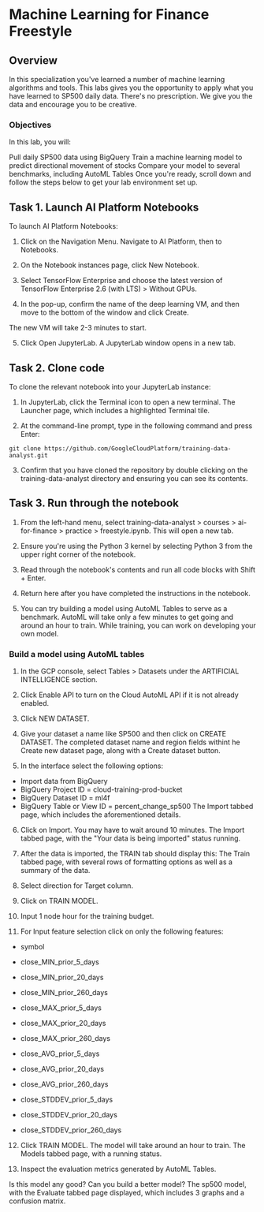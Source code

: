 # Machine Learning for Finance Freestyle

## Overview
In this specialization you've learned a number of machine learning algorithms and tools. This labs gives you the opportunity to apply what you have learned to SP500 daily data. There's no prescription. We give you the data and encourage you to be creative.

### Objectives
In this lab, you will:

Pull daily SP500 data using BigQuery
Train a machine learning model to predict directional movement of stocks
Compare your model to several benchmarks, including AutoML Tables
Once you're ready, scroll down and follow the steps below to get your lab environment set up.

## Task 1. Launch AI Platform Notebooks
To launch AI Platform Notebooks:

1. Click on the Navigation Menu. Navigate to AI Platform, then to Notebooks.

2. On the Notebook instances page, click New Notebook.

3. Select TensorFlow Enterprise and choose the latest version of TensorFlow Enterprise 2.6 (with LTS) > Without GPUs.

4. In the pop-up, confirm the name of the deep learning VM, and then move to the bottom of the window and click Create.

The new VM will take 2-3 minutes to start.

5. Click Open JupyterLab. A JupyterLab window opens in a new tab.

## Task 2. Clone code
To clone the relevant notebook into your JupyterLab instance:

1. In JupyterLab, click the Terminal icon to open a new terminal.
The Launcher page, which includes a highlighted Terminal tile.

2. At the command-line prompt, type in the following command and press Enter:
```
git clone https://github.com/GoogleCloudPlatform/training-data-analyst.git
```
3. Confirm that you have cloned the repository by double clicking on the training-data-analyst directory and ensuring you can see its contents.

## Task 3. Run through the notebook
1. From the left-hand menu, select training-data-analyst > courses > ai-for-finance > practice > freestyle.ipynb. This will open a new tab.

2. Ensure you're using the Python 3 kernel by selecting Python 3 from the upper right corner of the notebook.

3. Read through the notebook's contents and run all code blocks with Shift + Enter.

4. Return here after you have completed the instructions in the notebook.

5. You can try building a model using AutoML Tables to serve as a benchmark. AutoML will take only a few minutes to get going and around an hour to train. While training, you can work on developing your own model.

### Build a model using AutoML tables
1. In the GCP console, select Tables > Datasets under the ARTIFICIAL INTELLIGENCE section.

2. Click Enable API to turn on the Cloud AutoML API if it is not already enabled.

3. Click NEW DATASET. 

4. Give your dataset a name like SP500 and then click on CREATE DATASET. The completed dataset name and region fields withint he Create new dataset page, along with a Create dataset button.

5. In the interface select the following options:

- Import data from BigQuery
- BigQuery Project ID = cloud-training-prod-bucket
- BigQuery Dataset ID = ml4f
- BigQuery Table or View ID = percent_change_sp500 The Import tabbed page, which includes the aforementioned details.
6. Click on Import. You may have to wait around 10 minutes. The Import tabbed page, with the "Your data is being imported" status running.

7. After the data is imported, the TRAIN tab should display this: The Train tabbed page, with several rows of formatting options as well as a summary of the data.

8. Select direction for Target column.

9. Click on TRAIN MODEL.

10. Input 1 node hour for the training budget.

11. For Input feature selection click on only the following features:

- symbol

- close_MIN_prior_5_days

- close_MIN_prior_20_days

- close_MIN_prior_260_days

- close_MAX_prior_5_days

- close_MAX_prior_20_days

- close_MAX_prior_260_days

- close_AVG_prior_5_days

- close_AVG_prior_20_days

- close_AVG_prior_260_days

- close_STDDEV_prior_5_days

- close_STDDEV_prior_20_days

- close_STDDEV_prior_260_days

12. Click TRAIN MODEL. The model will take around an hour to train. The Models tabbed page, with a running status.

13. Inspect the evaluation metrics generated by AutoML Tables.

Is this model any good? Can you build a better model? The sp500 model, with the Evaluate tabbed page displayed, which includes 3 graphs and a confusion matrix.

